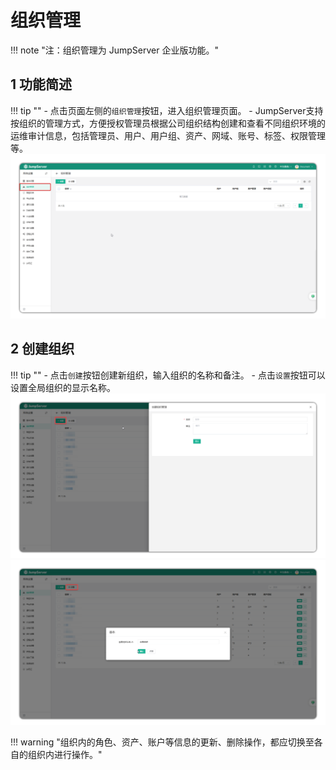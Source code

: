 # 组织管理

!!! note "注：组织管理为 JumpServer 企业版功能。"

## 1 功能简述
!!! tip ""
    - 点击页面左侧的`组织管理`按钮，进入组织管理页面。
    - JumpServer支持按组织的管理方式，方便授权管理员根据公司组织结构创建和查看不同组织环境的运维审计信息，包括管理员、用户、用户组、资产、网域、账号、标签、权限管理等。
![V4_systemsetting_organization_manage1](../../../img/V4_systemsetting_organization_manage1.png)

## 2 创建组织
!!! tip ""
    - 点击`创建`按钮创建新组织，输入组织的名称和备注。
    - 点击`设置`按钮可以设置全局组织的显示名称。
![V4_systemsetting_organization_manage2](../../../img/V4_systemsetting_organization_manage2.png)
![V4_systemsetting_organization_manage3](../../../img/V4_systemsetting_organization_manage3.png)

!!! warning "组织内的角色、资产、账户等信息的更新、删除操作，都应切换至各自的组织内进行操作。"